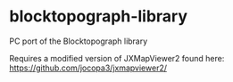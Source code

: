 # blocktopograph-library
PC port of the Blocktopograph library

Requires a modified version of JXMapViewer2 found here: https://github.com/jocopa3/jxmapviewer2/

